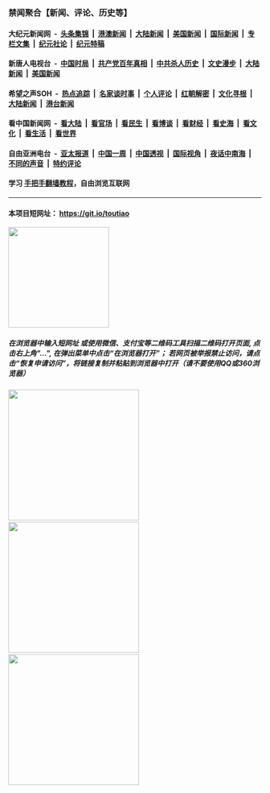 ### 禁闻聚合【新闻、评论、历史等】

#### 大纪元新闻网 &nbsp;-&nbsp; [头条集锦](indexes/E头条集锦.md?t=02042355) &nbsp;|&nbsp; [港澳新闻](indexes/E港澳新闻.md?t=02042355)  &nbsp;|&nbsp; [大陆新闻](indexes/E大陆新闻.md?t=02042355) &nbsp;|&nbsp; [美国新闻](indexes/E美国新闻.md?t=02042355) &nbsp;|&nbsp; [国际新闻](indexes/E国际新闻.md?t=02042355) &nbsp;|&nbsp; [专栏文集](indexes/E专栏文集.md?t=02042355) &nbsp;|&nbsp; [纪元社论](indexes/E纪元社论.md?t=02042355) &nbsp;|&nbsp; [纪元特稿](indexes/E纪元特稿.md?t=02042355) 

#### 新唐人电视台 &nbsp;-&nbsp; [中国时局](indexes/N中国时局.md?t=02042355) &nbsp;|&nbsp; [共产党百年真相](indexes/N共产党百年真相.md?t=02042355) &nbsp;|&nbsp; [中共杀人历史](indexes/N中共杀人历史.md?t=02042355) &nbsp;|&nbsp; [文史漫步](indexes/N文史漫步.md?t=02042355) &nbsp;|&nbsp; [大陆新闻](indexes/N大陆新闻.md?t=02042355) &nbsp;|&nbsp; [美国新闻](indexes/N美国新闻.md?t=02042355)

#### 希望之声SOH &nbsp;-&nbsp; [热点追踪](indexes/H热点追踪.md?t=02042355) &nbsp;|&nbsp; [名家谈时事](indexes/H名家谈时事.md?t=02042355) &nbsp;|&nbsp; [个人评论](indexes/H个人评论.md?t=02042355)  &nbsp;|&nbsp; [红朝解密](indexes/H红朝解密.md?t=02042355) &nbsp;|&nbsp; [文化寻根](indexes/H文化寻根.md?t=02042355) &nbsp;|&nbsp; [大陆新闻](indexes/H大陆新闻.md?t=02042355) &nbsp;|&nbsp; [港台新闻](indexes/H港台新闻.md?t=02042355)

#### 看中国新闻网 &nbsp;-&nbsp; [看大陆](indexes/S看大陆.md?t=02042355) &nbsp;|&nbsp; [看官场](indexes/S看官场.md?t=02042355) &nbsp;|&nbsp; [看民生](indexes/S看民生.md?t=02042355)  &nbsp;|&nbsp; [看博谈](indexes/S看博谈.md?t=02042355) &nbsp;|&nbsp; [看财经](indexes/S看财经.md?t=02042355) &nbsp;|&nbsp; [看史海](indexes/S看史海.md?t=02042355) &nbsp;|&nbsp; [看文化](indexes/S看文化.md?t=02042355) &nbsp;|&nbsp; [看生活](indexes/S看生活.md?t=02042355) &nbsp;|&nbsp; [看世界](indexes/S看世界.md?t=02042355)

#### 自由亚洲电台 &nbsp;-&nbsp; [亚太报道](indexes/R亚太报道.md?t=02042355) &nbsp;|&nbsp; [中国一周](indexes/R中国一周.md?t=02042355) &nbsp;|&nbsp; [中国透视](indexes/R中国透视.md?t=02042355)  &nbsp;|&nbsp; [国际视角](indexes/R国际视角.md?t=02042355) &nbsp;|&nbsp; [夜话中南海](indexes/R夜话中南海.md?t=02042355) &nbsp;|&nbsp; [不同的声音](indexes/R不同的声音.md?t=02042355) &nbsp;|&nbsp; [特约评论](indexes/R特约评论.md?t=02042355)

#### 学习 [手把手翻墙教程](https://github.com/gfw-breaker/guides/wiki)，自由浏览互联网

----

#### 本项目短网址： https://git.io/toutiao
<img src="https://raw.githubusercontent.com/gfw-breaker/banned-news/master/scripts/img/qr.png" width="200px"/>  

##### 在浏览器中输入短网址 或使用微信、支付宝等二维码工具扫描二维码打开页面, 点击右上角"...", 在弹出菜单中点击“在浏览器打开”； 若网页被举报禁止访问，请点击“恢复申请访问”，将链接复制并粘贴到浏览器中打开（请不要使用QQ或360浏览器）

<img src="https://raw.githubusercontent.com/gfw-breaker/banned-news/master/scripts/img/1.png" width="260px"/> &nbsp; <img src="https://raw.githubusercontent.com/gfw-breaker/banned-news/master/scripts/img/2.png" width="260px"/> &nbsp; <img src="https://raw.githubusercontent.com/gfw-breaker/banned-news/master/scripts/img/3.png" width="260px"/>
